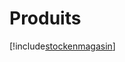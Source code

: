 # Produits

[!include[stockenmagasin](produits.stockenmagasin.autogen.md)]









































































































































